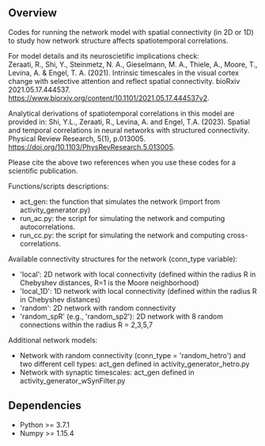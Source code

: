 ## Overview
Codes for running the network model with spatial connectivity (in 2D or 1D) to study how network structure affects spatiotemporal correlations.

For model details and its neuroscietific implications check:   
Zeraati, R., Shi, Y., Steinmetz, N. A., Gieselmann, M. A., Thiele, A., Moore, T., Levina, A. & Engel, T. A. (2021). Intrinsic timescales in the visual cortex change with selective attention and reflect spatial connectivity. bioRxiv 2021.05.17.444537. https://www.biorxiv.org/content/10.1101/2021.05.17.444537v2.  

Analytical derivations of spatiotemporal correlations in this model are provided in:
Shi, Y.L., Zeraati, R., Levina, A. and Engel, T.A. (2023). Spatial and temporal correlations in neural networks with structured connectivity. Physical Review Research, 5(1), p.013005.
https://doi.org/10.1103/PhysRevResearch.5.013005.

Please cite the above two references when you use these codes for a scientific publication.


Functions/scripts descriptions:
- act_gen: the function that simulates the network (import from activity_generator.py)
- run_ac.py: the script for simulating the network and computing autocorrelations.
- run_cc.py: the script for simulating the network and computing cross-correlations.  



Available connectivity structures for the network (conn_type variable):
- 'local': 2D network with local connectivity (defined within the radius R in Chebyshev distances, R=1 is the Moore neighborhood)
- 'local_1D': 1D network with local connectivity (defined within the radius R in Chebyshev distances)
- 'random': 2D network with random connectivity
- 'random_spR' (e.g., 'random_sp2'): 2D network with 8 random connections within the radius R = 2,3,5,7  


Additional network models:
- Network with random connectivity (conn_type = 'random_hetro') and two different cell types: act_gen defined in activity_generator_hetro.py
- Network with synaptic timescales: act_gen defined in activity_generator_wSynFilter.py  


## Dependencies
- Python >= 3.7.1
- Numpy >= 1.15.4 
